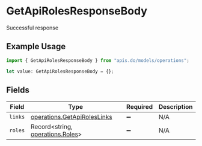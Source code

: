 # GetApiRolesResponseBody

Successful response

## Example Usage

```typescript
import { GetApiRolesResponseBody } from "apis.do/models/operations";

let value: GetApiRolesResponseBody = {};
```

## Fields

| Field                                                                      | Type                                                                       | Required                                                                   | Description                                                                |
| -------------------------------------------------------------------------- | -------------------------------------------------------------------------- | -------------------------------------------------------------------------- | -------------------------------------------------------------------------- |
| `links`                                                                    | [operations.GetApiRolesLinks](../../models/operations/getapiroleslinks.md) | :heavy_minus_sign:                                                         | N/A                                                                        |
| `roles`                                                                    | Record<string, [operations.Roles](../../models/operations/roles.md)>       | :heavy_minus_sign:                                                         | N/A                                                                        |